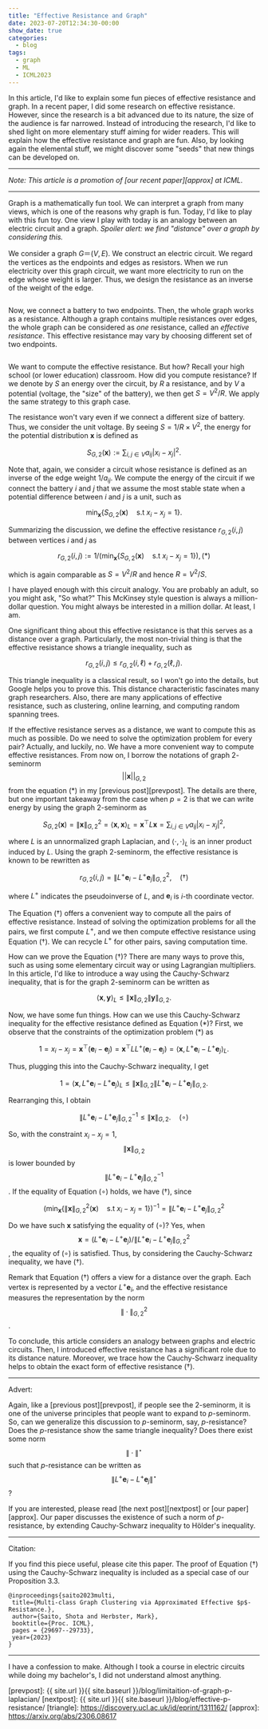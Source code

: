 ```yaml
---
title: "Effective Resistance and Graph"
date: 2023-07-20T12:34:30-00:00
show_date: true
categories:
  - blog
tags:
  - graph
  - ML
  - ICML2023
---
```


In this article, I'd like to explain some fun pieces of effective resistance and graph.
In a recent paper, I did some research on effective resistance.
However, since the research is a bit advanced due to its nature, the size of the audience is far narrowed.
Instead of introducing the research, I'd like to shed light on more elementary stuff aiming for wider readers.
This will explain how the effective resistance and graph are fun.
Also, by looking again the elemental stuff, we might discover some "seeds" that new things can be developed on.

***

_Note: This article is a promotion of [our recent paper][approx] at ICML._

***

Graph is a mathematically fun tool. 
We can interpret a graph from many views, which is one of the reasons why graph is fun.
Today, I'd like to play with this fun toy.
One view I play with today is an analogy between an electric circuit and a graph.
*Spoiler alert: we find "distance" over a graph by considering this.*

We consider a graph $G＝(V,E)$.
We construct an electric circuit. 
We regard the vertices as the endpoints and edges as resistors.
When we run electricity over this graph circuit, we want more electricity to run on the edge whose weight is larger.
Thus, we design the resistance as an inverse of the weight of the edge.

<img src="{{ site.url }}{{ site.baseurl }}/assets/images/resistance/graphtocircuit.jpg" alt="">

Now, we connect a battery to two endpoints.
Then, the whole graph works as a resistance.
Although a graph contains multiple resistances over edges, the whole graph can be considered as *one* resistance, called an *effective resistance*.
This effective resistance may vary by choosing different set of two endpoints.

<img src="{{ site.url }}{{ site.baseurl }}/assets/images/resistance/circuittoresistance.jpg" alt="">

We want to compute the effective resistance. But how?
Recall your high school (or lower education) classroom. 
How did you compute resistance?
If we denote by $S$ an energy over the circuit, by $R$ a resistance, and by $V$ a potential (voltage, the "size" of the battery), we then get $S = V^{2}/R$. 
We apply the same strategy to this graph case.

The resistance won't vary even if we connect a different size of battery.
Thus, we consider the unit voltage.
By seeing $S= 1/R \times V^{2}$, the energy for the potential distribution $\mathbf{x}$ is defined as

$$
S_{G,2} (\mathbf{x}) := \sum_{i,j \in V} a_{ij} |x_{i} - x_{j}|^2.
$$

Note that, again, we consider a circuit whose resistance is defined as an inverse of the edge weight $1/a_{ij}$.
We compute the energy of the circuit if we connect the battery $i$ and $j$ that we assume the most stable state when a potential difference between $i$ and $j$ is a unit, such as

$$
\min_{\mathbf{x}}\{S_{G,2} (\mathbf{x})\quad \mathrm{s.t}\ x_{i} - x_{j} = 1\}.
$$

Summarizing the discussion, we define the effective resistance $r_{G,2}(i,j)$ between vertices $i$ and $j$ as

$$
r_{G,2}(i,j) := 1/(\min_{\mathbf{x}} \{S_{G,2} (\mathbf{x})\quad \mathrm{s.t}\ x_{i} - x_{j} = 1\}), (*)
$$

which is again comparable as $S=V^{2}/R$ and hence $R=V^{2}/S$.


I have played enough with this circuit analogy. 
You are probably an adult, so you might ask, "So what?"
This McKinsey style question is always a million-dollar question.
You might always be interested in a million dollar. 
At least, I am.

One significant thing about this effective resistance is that this serves as a distance over a graph.
Particularly, the most non-trivial thing is that the effective resistance shows a triangle inequality, such as

$$
r_{G,2} (i,j) \leq r_{G,2} (i,\ell) + r_{G,2} (\ell,j).
$$

This triangle inequality is a classical result, so I won't go into the details, but Google helps you to prove this.
This distance characteristic fascinates many graph researchers. 
Also, there are many applications of effective resistance, such as clustering, online learning, and computing random spanning trees.

If the effective resistance serves as a distance, we want to compute this as much as possible.
Do we need to solve the optimization problem for every pair?
Actually, and luckily, no.
We have a more convenient way to compute effective resistances.
From now on, I borrow the notations of graph $2$-seminorm $$||\mathbf{x}||_{G,2}$$ from the equation $(*)$ in my [previous post][prevpost]. 
The details are there, but one important takeaway from the case when $p=2$ is that we can write energy by using the graph 2-seminorm as

$$
S_{G,2} (\mathbf{x}) = \|\mathbf{x}\|_{G,2}^{2} = \langle \mathbf{x}, \mathbf{x} \rangle_{L} = \mathbf{x}^{\top}L\mathbf{x} = \sum_{i,j \in V} a_{ij} |x_{i} - x_{j}|^{2},
$$

where $L$ is an unnormalized graph Laplacian, and $\langle \cdot, \cdot \rangle_{L}$ is an inner product induced by $L$. 
Using the graph 2-seminorm, the effective resistance is known to be rewritten as

$$
r_{G,2} (i,j) = \|L^{+}\mathbf{e}_{i} - L^{+}\mathbf{e}_{j}\|_{G,2}^{2}, \quad (\dagger)
$$

where $L^{+}$ indicates the pseudoinverse of $L$, and $\mathbf{e}_{i}$ is $i$-th coordinate vector.

The Equation $(\dagger)$ offers a convenient way to compute all the pairs of effective resistance.
Instead of solving the optimization problems for all the pairs, we first compute $L^{+}$, and we then compute effective resistance using Equation $(\dagger)$. 
We can recycle $L^{+}$ for other pairs, saving computation time.

How can we prove the Equation $(\dagger)$? 
There are many ways to prove this, such as using some elementary circuit way or using Lagrangian multipliers. 
In this article, I'd like to introduce a way using the Cauchy-Schwarz inequality, that is for the graph 2-seminorm can be written as 

$$
\langle \mathbf{x}, \mathbf{y} \rangle_{L} \leq \|\mathbf{x}\|_{G,2} \|\mathbf{y}\|_{G,2}.
$$

Now, we have some fun things.
How can we use this Cauchy-Schwarz inequality for the effective resistance defined as Equation $(\ast)$?
First, we observe that the constraints of the optimization problem $(\ast)$ as

$$
1 = x_{i} - x_{j} = \mathbf{x}^{\top}(\mathbf{e}_{i} - \mathbf{e}_{j} ) = \mathbf{x}^{\top}LL^{+}(\mathbf{e}_{i} - \mathbf{e}_{j} ) = \langle \mathbf{x}, L^{+}\mathbf{e}_{i} - L^{+}\mathbf{e}_{j} \rangle_{L}.
$$

Thus, plugging this into the Cauchy-Schwarz inequality, I get

$$
1 = \langle \mathbf{x}, L^{+}\mathbf{e}_{i} - L^{+}\mathbf{e}_{j} \rangle_{L}
 \leq \|\mathbf{x}\|_{G,2} \|L^{+}\mathbf{e}_{i} - L^{+}\mathbf{e}_{j}\|_{G,2}.
$$

Rearranging this, I obtain

$$
\|L^{+}\mathbf{e}_{i} - L^{+}\mathbf{e}_{j}\|_{G,2}^{-1} \leq \|\mathbf{x}\|_{G,2}. \quad (\circ)
$$

So, with the constraint $x_{i} - x_{j} = 1$, $$\|\mathbf{x}\|_{G,2}$$ is lower bounded by $$\|L^{+}\mathbf{e}_{i} - L^{+}\mathbf{e}_{j}\|_{G,2}^{-1}$$.
If the equality of Equation $(\circ)$ holds, we have $(\dagger)$, since 

$$
(\min_{\mathbf{x}} \{\|\mathbf{x}\|_{G,2}^{2} (\mathbf{x})\quad \mathrm{s.t}\ x_{i} - x_{j} = 1\})^{-1} = \|L^{+}\mathbf{e}_{i} - L^{+}\mathbf{e}_{j}\|_{G,2}^{2}
$$

Do we have such $\mathbf{x}$ satisfying the equality of $(\circ)$?
Yes, when $$\mathbf{x} = (L^{+}\mathbf{e}_{i} - L^{+}\mathbf{e}_{j})/\|L^{+}\mathbf{e}_{i} - L^{+}\mathbf{e}_{j}\|_{G,2}^{2}$$, the equality of $(\circ)$ is satisfied.
Thus, by considering the Cauchy-Schwarz inequality, we have $(\dagger)$.

Remark that Equation $(\dagger)$ offers a view for a distance over the graph.
Each vertex is represented by a vector $L^{+}\mathbf{e}_{i}$, and the effective resistance measures the representation by the norm $$\|\cdot\|_{G,2}^{2}$$.

To conclude, this article considers an analogy between graphs and electric circuits.
Then, I introduced effective resistance has a significant role due to its distance nature.
Moreover, we trace how the Cauchy-Schwarz inequality helps to obtain the exact form of effective resistance $(\dagger)$.


***
Advert:

Again, like a [previous post][prevpost], if people see the 2-seminorm, it is one of the universe principles that people want to expand to $p$-seminorm.
So, can we generalize this discussion to $p$-seminorm, say, $p$-resistance?
Does the $p$-resistance show the same triangle inequality?
Does there exist some norm $$\|\cdot\|^{\star}$$ such that $p$-resistance can be written as $$\|L^{+}\mathbf{e}_{i} - L^{+}\mathbf{e}_{j}\|^{\star}$$?

If you are interested, please read [the next post][nextpost] or [our paper][approx].
Our paper discusses the existence of such a norm of $p$-resistance, by extending Cauchy-Schwarz inequality to Hölder's inequality.


***
Citation:

If you find this piece useful, please cite this paper.
The proof of Equation $(\dagger)$ using the Cauchy-Schwarz inequality is included as a special case of our Proposition 3.3. 

```
@inproceedings{saito2023multi,
 title={Multi-class Graph Clustering via Approximated Effective $p$-Resistance.},
 author={Saito, Shota and Herbster, Mark},
 booktitle={Proc. ICML},
 pages = {29697--29733},
 year={2023}
}
```

***
I have a confession to make. Although I took a course in electric circuits while doing my bachelor's, I did not understand almost anything. 




[prevpost]: {{ site.url }}{{ site.baseurl }}/blog/limitaition-of-graph-p-laplacian/
[nextpost]: {{ site.url }}{{ site.baseurl }}/blog/effective-p-resistance/
[triangle]: https://discovery.ucl.ac.uk/id/eprint/1311162/
[approx]: https://arxiv.org/abs/2306.08617